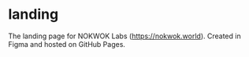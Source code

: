 # landing
The landing page for NOKWOK Labs (https://nokwok.world). Created in Figma and hosted on GitHub Pages.
